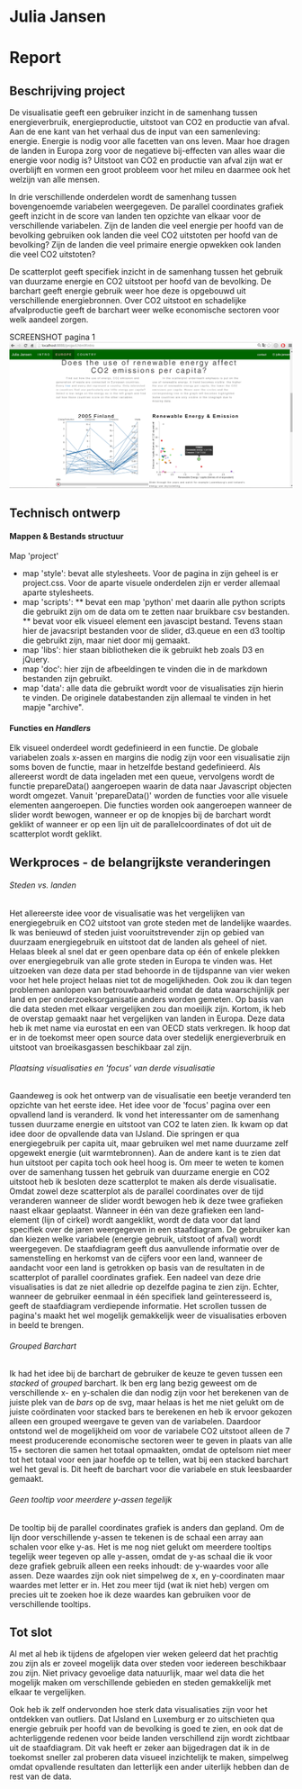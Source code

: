 # Julia Jansen
# Report

## Beschrijving project
De visualisatie geeft een gebruiker inzicht in de samenhang tussen energieverbruik, energieproductie, uitstoot van CO2 en productie van afval. Aan de ene kant van het verhaal dus de input van een samenleving: energie. Energie is nodig voor alle facetten van ons leven. Maar hoe dragen de landen in Europa zorg voor de negatieve bij-effecten van alles waar die energie voor nodig is? Uitstoot van CO2 en productie van afval zijn wat er overblijft en vormen een groot probleem voor het mileu en daarmee ook het welzijn van alle mensen. 

In drie verschillende onderdelen wordt de samenhang tussen bovengenoemde variabelen weergegeven. De parallel coordinates grafiek geeft inzicht in de score van landen ten opzichte van elkaar voor de verschillende variabelen. Zijn de landen die veel energie per hoofd van de bevolking gebruiken ook landen die veel CO2 uitstoten per hoofd van de bevolking? Zijn de landen die veel primaire energie opwekken ook landen die veel CO2 uitstoten? 

De scatterplot geeft specifiek inzicht in de samenhang tussen het gebruik van duurzame energie en CO2 uitstoot per hoofd van de bevolking. De barchart geeft energie gebruik weer hoe deze is opgebouwd uit  verschillende energiebronnen. Over CO2 uitstoot en schadelijke afvalproductie geeft de barchart weer welke economische sectoren voor welk aandeel zorgen. 

SCREENSHOT pagina 1
![](doc/prtSc_final.png)

## Technisch ontwerp
#### Mappen & Bestands structuur
Map 'project'
- map 'style': bevat alle stylesheets. Voor de pagina in zijn geheel is er project.css. Voor de aparte visuele onderdelen zijn er verder allemaal aparte stylesheets. 
- map 'scripts': 
** bevat een map 'python' met daarin alle python scripts die gebruikt zijn om de data om te zetten naar bruikbare csv bestanden. 
** bevat voor elk visueel element een javascipt bestand. Tevens staan hier de javacsript bestanden voor de slider, d3.queue en een d3 tooltip die gebruikt zijn, maar niet door mij gemaakt. 
- map 'libs': hier staan bibliotheken die ik gebruikt heb zoals D3 en jQuery.
- map 'doc': hier zijn de afbeeldingen te vinden die in de markdown bestanden zijn gebruikt.
- map 'data': alle data die gebruikt wordt voor de visualisaties zijn hierin te vinden. De originele databestanden zijn allemaal te vinden in het mapje "archive".

#### Functies en *Handlers*
Elk visueel onderdeel wordt gedefinieerd in een functie. De globale variabelen zoals x-assen en margins die nodig zijn voor een visualisatie zijn soms boven de functie, maar in hetzelfde bestand gedefinieerd. Als allereerst wordt de data ingeladen met een queue, vervolgens wordt de functie prepareData() aangeroepen waarin de data naar Javascript objecten wordt omgezet. Vanuit 'prepareData()' worden de functies voor alle visuele elementen aangeroepen. Die functies worden ook aangeroepen wanneer de slider wordt bewogen, wanneer er op de knopjes bij de barchart wordt geklikt of wanneer er op een lijn uit de parallelcoordinates of dot uit de scatterplot wordt geklikt. 

## Werkproces - de belangrijkste veranderingen
###### Steden vs. landen
Het allereerste idee voor de visualisatie was het vergelijken van energiegebruik en CO2 uitstoot van grote steden met de landelijke waardes. Ik was benieuwd of steden juist vooruitstrevender zijn op gebied van duurzaam energiegebruik en uitstoot dat de landen als geheel of niet. Helaas bleek al snel dat er geen openbare data op één of enkele plekken over energiegebruik van alle grote steden in Europa te vinden was. Het uitzoeken van deze data per stad behoorde in de tijdspanne van vier weken voor het hele project helaas niet tot de mogelijkheden. Ook zou ik dan tegen problemen aanlopen van betrouwbaarheid omdat de data waarschijnlijk per land en per onderzoeksorganisatie anders worden gemeten. Op basis van die data steden met elkaar vergelijken zou dan moeilijk zijn. Kortom, ik heb de overstap gemaakt naar het vergelijken van landen in Europa. Deze data heb ik met name via eurostat en een van OECD stats verkregen. Ik hoop dat er in de toekomst meer open source data over stedelijk energieverbruik en uitstoot van broeikasgassen beschikbaar zal zijn. 

###### Plaatsing visualisaties en 'focus' van derde visualisatie
Gaandeweg is ook het ontwerp van de visualisatie een beetje veranderd ten opzichte van het eerste idee. Het idee voor de 'focus' pagina over een opvallend land is veranderd. Ik vond het interessanter om de samenhang tussen duurzame energie en uitstoot van CO2 te laten zien. Ik kwam op dat idee door de opvallende data van IJsland. Die springen er qua energiegebruik per capita uit, maar gebruiken wel met name duurzame zelf opgewekt energie (uit warmtebronnen). Aan de andere kant is te zien dat hun uitstoot per capita toch ook heel hoog is. Om meer te weten te komen over de samenhang tussen het gebruik van duurzame energie en CO2 uitstoot heb ik besloten deze scatterplot te maken als derde visualisatie. Omdat zowel deze scatterplot als de parallel coordinates over de tijd veranderen wanneer de slider wordt bewogen heb ik deze twee grafieken naast elkaar geplaatst. Wanneer in één van deze grafieken een land-element (lijn of cirkel) wordt aangeklikt, wordt de data voor dat land specifiek over de jaren weergegeven in een staafdiagram. De gebruiker kan dan kiezen welke variabele (energie gebruik, uitstoot of afval) wordt weergegeven. De staafdiagram geeft dus aanvullende informatie over de samenstelling en herkomst van de cijfers voor een land, wanneer de aandacht voor een land is getrokken op basis van de resultaten in de scatterplot of parallel coordinates grafiek. Een nadeel van deze drie visualisaties is dat ze niet alledrie op dezelfde pagina te zien zijn. Echter, wanneer de gebruiker eenmaal in één specifiek land geïnteresseerd is, geeft de staafdiagram verdiepende informatie. Het scrollen tussen de pagina's maakt het wel mogelijk gemakkelijk weer de visualisaties erboven in beeld te brengen. 

###### Grouped Barchart
Ik had het idee bij de barchart de gebruiker de keuze te geven tussen een *stacked* of *grouped* barchart. Ik ben erg lang bezig geweest om de verschillende x- en y-schalen die dan nodig zijn voor het berekenen van de juiste plek van de *bars* op de svg, maar helaas is het me niet gelukt om de juiste coördinaten voor stacked bars te berekenen en heb ik ervoor gekozen alleen een grouped weergave te geven van de variabelen. Daardoor ontstond wel de mogelijkheid om voor de variabele CO2 uitstoot alleen de 7 meest producerende economische sectoren weer te geven in plaats van alle 15+ sectoren die samen het totaal opmaakten, omdat de optelsom niet meer tot het totaal voor een jaar hoefde op te tellen, wat bij een stacked barchart wel het geval is. Dit heeft de barchart voor die variabele en stuk leesbaarder gemaakt. 

###### Geen tooltip voor meerdere y-assen tegelijk
De tooltip bij de parallel coordinates grafiek is anders dan gepland. Om de lijn door verschillende y-assen te tekenen is de schaal een array aan schalen voor elke y-as. Het is me nog niet gelukt om meerdere tooltips tegelijk weer tegeven op alle y-assen, omdat de y-as schaal die ik voor deze grafiek gebruik alleen een reeks inhoudt: de y-waardes voor alle assen. Deze waardes zijn ook niet simpelweg de x, en y-coordinaten maar waardes met letter er in. Het zou meer tijd (wat ik niet heb) vergen om precies uit te zoeken hoe ik deze waardes kan gebruiken voor de verschillende tooltips. 

## Tot slot
Al met al heb ik tijdens de afgelopen vier weken geleerd dat het prachtig zou zijn als er zoveel mogelijk data over steden voor iedereen beschikbaar zou zijn. Niet privacy gevoelige data natuurlijk, maar wel data die het mogelijk maken om verschillende gebieden en steden gemakkelijk met elkaar te vergelijken. 

Ook heb ik zelf ondervonden hoe sterk data visualisaties zijn voor het ontdekken van outliers. Dat IJsland en Luxemburg er zo uitschieten qua energie gebruik per hoofd van de bevolking is goed te zien, en ook dat de achterliggende redenen voor beide landen verschillend zijn wordt zichtbaar uit de staafdiagram. Dit vak heeft er zeker aan bijgedragen dat ik in de toekomst sneller zal proberen data visueel inzichtelijk te maken, simpelweg omdat opvallende resultaten dan letterlijk een ander uiterlijk hebben dan de rest van de data. 

